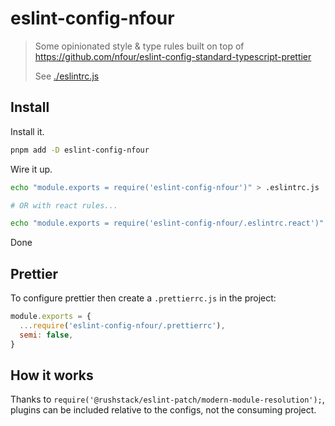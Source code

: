 # eslint-config-nfour

> Some opinionated style & type rules built on top of https://github.com/nfour/eslint-config-standard-typescript-prettier
> 
> See [./eslintrc.js](./eslintrc.js)

## Install

Install it.

```bash
pnpm add -D eslint-config-nfour
```

Wire it up.

```bash
echo "module.exports = require('eslint-config-nfour')" > .eslintrc.js

# OR with react rules...

echo "module.exports = require('eslint-config-nfour/.eslintrc.react')" > .eslintrc.js
```

Done 

## Prettier 

To configure prettier then create a `.prettierrc.js` in the project:

```js
module.exports = {
  ...require('eslint-config-nfour/.prettierrc'),
  semi: false,
}
```

## How it works
Thanks to `require('@rushstack/eslint-patch/modern-module-resolution');`, plugins can be included relative to the configs, not the consuming project.
